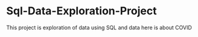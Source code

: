 # Sql-Data-Exploration-Project
This project is exploration of data using SQL and data here is about COVID 
